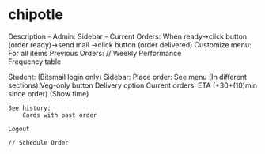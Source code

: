 # chipotle

Description - 
Admin:
Sidebar - 
    Current Orders:
        When ready->click button (order ready)->send mail
                    ->click button (order delivered) 
        Customize menu: For all items
        Previous Orders:
        // Weekly Performance  
        Frequency table





Student: (Bitsmail login only)
Sidebar:
    Place order:
        See menu (In different sections)
        Veg-only button
        Delivery option
    Current orders:
        ETA (+30+(10)min since order) (Show time)
        
        
    See history:
        Cards with past order
    
    Logout
    
    // Schedule Order

